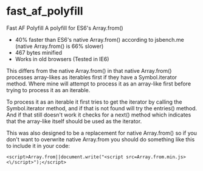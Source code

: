 # fast_af_polyfill
Fast AF Polyfill
A polyfill for ES6's Array.from()

* 40% faster than ES6's native Array.from() according to jsbench.me (native Array.from() is 66% slower)
* 467 bytes minified
* Works in old browsers (Tested in IE6)

This differs from the native Array.from() in that native Array.from() processes array-likes as iterables first if they have a Symbol.iterator method. Where mine will attempt to process it as an array-like first before trying to process it as an iterable.

To process it as an iterable it first tries to get the iterator by calling the Symbol.iterator method, and if that is not found will try the entries() method. And if that still doesn't work it checks for a next() method which indicates that the array-like itself should be used as the iterator.

This was also designed to be a replacement for native Array.from() so if you don't want to overwrite native Array.from you should do something like this to include it in your code:

`<script>Array.from||document.write("<script src=Array.from.min.js><\/script>");</script>`
